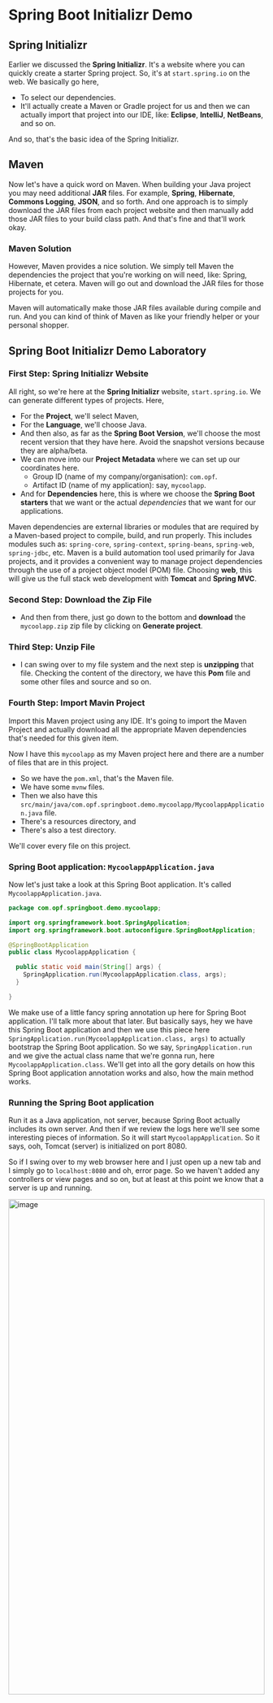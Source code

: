 # Spring Boot Initializr Demo

## Spring Initializr

Earlier we discussed the **Spring Initializr**. It's a website where you can quickly create a starter Spring project. So, it's at `start.spring.io` on the web. We basically go here,

  + To select our dependencies.
  + It'll actually create a Maven or Gradle project for us and then we can actually import that project into our IDE, like: **Eclipse**, **IntelliJ**, **NetBeans**, and so on.

And so, that's the basic idea of the Spring Initializr. 

## Maven
 
Now let's have a quick word on Maven. When building your Java project you may need additional **JAR** files. For example, **Spring**, **Hibernate**, **Commons Logging**, **JSON**, and so forth. And one approach is to simply download the JAR files from each project website and then manually add those JAR files to your build class path. And that's fine and that'll work okay.

### Maven Solution

However, Maven provides a nice solution. We simply tell Maven the dependencies the project that you're working on will need, like: Spring, Hibernate, et cetera. Maven will go out and download the JAR files for those projects for you.

Maven will automatically make those JAR files available during compile and run. And you can kind of think of Maven as like your friendly helper or your personal shopper.

## Spring Boot Initializr Demo Laboratory

### First Step: Spring Initializr Website

All right, so we're here at the **Spring Initializr** website, `start.spring.io`. We can generate different types of projects. Here, 

  + For the **Project**, we'll select Maven, 
  + For the **Language**, we'll choose Java.
  + And then also, as far as the **Spring Boot Version**, we'll choose the most recent version that they have here. Avoid the snapshot versions because they are alpha/beta. 
  + We can move into our **Project Metadata** where we can set up our coordinates here.
    - Group ID (name of my company/organisation): `com.opf`.
    - Artifact ID (name of my application): say, `mycoolapp`.
  + And for **Dependencies** here, this is where we choose the **Spring Boot starters** that we want or the actual *dependencies* that we want for our applications. 

Maven dependencies are external libraries or modules that are required by a Maven-based project to compile, build, and run properly. This includes modules such as: `spring-core`, `spring-context`, `spring-beans`, `spring-web`, `spring-jdbc`, etc. Maven is a build automation tool used primarily for Java projects, and it provides a convenient way to manage project dependencies through the use of a project object model (POM) file. Choosing **web**, this will give us the full stack web development with **Tomcat** and **Spring MVC**. 


### Second Step: Download the Zip File

  + And then from there, just go down to the bottom and **download** the `mycoolapp.zip` zip file by clicking on **Generate project**. 


### Third Step: Unzip File

  + I can swing over to my file system and the next step is **unzipping** that file. Checking the content of the directory, we have this **Pom** file and some other files and source and so on. 


### Fourth Step: Import Mavin Project

Import this Maven project using any IDE. It's going to import the Maven Project and actually download all the appropriate Maven dependencies that's needed for this given item. 

Now I have this `mycoolapp` as my Maven project here and there are a number of files that are in this project.

  + So we have the `pom.xml`, that's the Maven file. 
  + We have some `mvnw` files.  
  + Then we also have this `src/main/java/com.opf.springboot.demo.mycoolapp/MycoolappApplication.java` file. 
  + There's a resources directory, and
  + There's also a test directory. 

We'll cover every file on this project. 


### Spring Boot application: `MycoolappApplication.java`

Now let's just take a look at this Spring Boot application. It's called `MycoolappApplication.java`.


```Java Mycoolapplication.java
package com.opf.springboot.demo.mycoolapp;

import org.springframework.boot.SpringApplication;
import org.springframework.boot.autoconfigure.SpringBootApplication;

@SpringBootApplication
public class MycoolappApplication {

  public static void main(String[] args) {
    SpringApplication.run(MycoolappApplication.class, args);
  }

}

```

We make use of a little fancy spring annotation up here for Spring Boot application. I'll talk more about that later. But basically says, hey we have this Spring Boot application and then we use this piece here `SpringApplication.run(MycoolappApplication.class, args)` to actually bootstrap the Spring Boot application. So we say, `SpringApplication.run` and we give the actual class name that we're gonna run, here `MycoolappApplication.class`. We'll get into all the gory details on how this Spring Boot application annotation works and also, how the main method works. 


### Running the Spring Boot application 

Run it as a Java application, not server, because Spring Boot actually includes its own server. And then if we review the logs here we'll see some interesting pieces of information. So it will start  `MycoolappApplication`. So it says, ooh, Tomcat (server) is initialized on port 8080.

So if I swing over to my web browser here and I just open up a new tab and I simply go to `localhost:8080` and oh, error page. So we haven't added any controllers or view pages and so on, but at least at this point we know that a server is up and running. 

<img alt="image" src="img_003.png" width="100%" height="50%"/>
